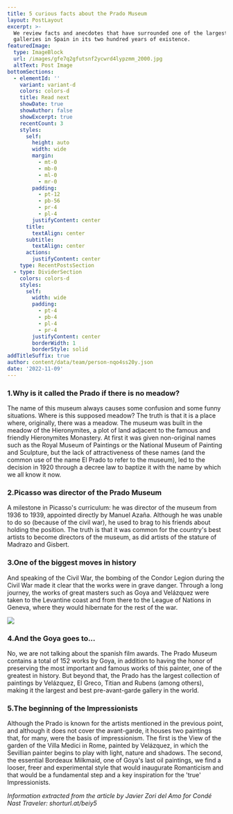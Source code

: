 ```yaml
---
title: 5 curious facts about the Prado Museum
layout: PostLayout
excerpt: >-
  We review facts and anecdotes that have surrounded one of the largest
  galleries in Spain in its two hundred years of existence.
featuredImage:
  type: ImageBlock
  url: /images/gfe7q2gfutsnf2ycwrd4lypzmm_2000.jpg
  altText: Post Image
bottomSections:
  - elementId: ''
    variant: variant-d
    colors: colors-d
    title: Read next
    showDate: true
    showAuthor: false
    showExcerpt: true
    recentCount: 3
    styles:
      self:
        height: auto
        width: wide
        margin:
          - mt-0
          - mb-0
          - ml-0
          - mr-0
        padding:
          - pt-12
          - pb-56
          - pr-4
          - pl-4
        justifyContent: center
      title:
        textAlign: center
      subtitle:
        textAlign: center
      actions:
        justifyContent: center
    type: RecentPostsSection
  - type: DividerSection
    colors: colors-d
    styles:
      self:
        width: wide
        padding:
          - pt-4
          - pb-4
          - pl-4
          - pr-4
        justifyContent: center
        borderWidth: 1
        borderStyle: solid
addTitleSuffix: true
author: content/data/team/person-nqo4ss20y.json
date: '2022-11-09'
---
```

### 1.Why is it called the Prado if there is no meadow?

The name of this museum always causes some confusion and some funny situations. Where is this supposed meadow? The truth is that it is a place where, originally, there was a meadow. The museum was built in the meadow of the Hieronymites, a plot of land adjacent to the famous and friendly Hieronymites Monastery. At first it was given non-original names such as the Royal Museum of Paintings or the National Museum of Painting and Sculpture, but the lack of attractiveness of these names (and the common use of the name El Prado to refer to the museum), led to the decision in 1920 through a decree law to baptize it with the name by which we all know it now.

### 2.Picasso was director of the Prado Museum

A milestone in Picasso's curriculum: he was director of the museum from 1936 to 1939, appointed directly by Manuel Azaña. Although he was unable to do so (because of the civil war), he used to brag to his friends about holding the position. The truth is that it was common for the country's best artists to become directors of the museum, as did artists of the stature of Madrazo and Gisbert.

### 3.One of the biggest moves in history

And speaking of the Civil War, the bombing of the Condor Legion during the Civil War made it clear that the works were in grave danger. Through a long journey, the works of great masters such as Goya and Velázquez were taken to the Levantine coast and from there to the League of Nations in Geneva, where they would hibernate for the rest of the war.

![](https://media.theobjective.com/app/uploads/2022/07/055402/museo-del-prado-guerra-1-1.jpeg)

### 4.And the Goya goes to...

No, we are not talking about the spanish film awards. The Prado Museum contains a total of 152 works by Goya, in addition to having the honor of preserving the most important and famous works of this painter, one of the greatest in history. But beyond that, the Prado has the largest collection of paintings by Velázquez, El Greco, Titian and Rubens (among others), making it the largest and best pre-avant-garde gallery in the world.

### 5.The beginning of the Impressionists

Although the Prado is known for the artists mentioned in the previous point, and although it does not cover the avant-garde, it houses two paintings that, for many, were the basis of impressionism. The first is the View of the garden of the Villa Medici in Rome, painted by Velázquez, in which the Sevillian painter begins to play with light, nature and shadows. The second, the essential Bordeaux Milkmaid, one of Goya's last oil paintings, we find a looser, freer and experimental style that would inaugurate Romanticism and that would be a fundamental step and a key inspiration for the 'true' Impressionists.

*Information extracted from the article by Javier Zori del Amo for Condé Nast Traveler: shorturl.at/beiy5*
